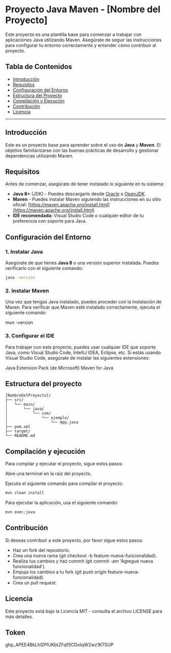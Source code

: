 # Proyecto Java Maven - [Nombre del Proyecto]

Este proyecto es una plantilla base para comenzar a trabajar con aplicaciones Java utilizando Maven. Asegúrate de seguir las instrucciones para configurar tu entorno correctamente y entender cómo contribuir al proyecto.

## Tabla de Contenidos

- [Introducción](#introducción)
- [Requisitos](#requisitos)
- [Configuración del Entorno](#configuración-del-entorno)
- [Estructura del Proyecto](#estructura-del-proyecto)
- [Compilación y Ejecución](#compilación-y-ejecución)
- [Contribución](#contribución)
- [Licencia](#licencia)

---

## Introducción

Este es un proyecto base para aprender sobre el uso de **Java** y **Maven**. El objetivo familiarizarse con las buenas prácticas de desarrollo y gestionar dependencias utilizando Maven.

## Requisitos

Antes de comenzar, asegúrate de tener instalado lo siguiente en tu sistema:

- **Java 8+** (JDK) - Puedes descargarlo desde [Oracle](https://www.oracle.com/java/technologies/javase-jdk11-downloads.html) o [OpenJDK](https://openjdk.java.net/)
- **Maven** - Puedes instalar Maven siguiendo las instrucciones en su sitio oficial: [https://maven.apache.org/install.html](https://maven.apache.org/install.html)
- **IDE recomendada:** Visual Studio Code o cualquier editor de tu preferencia con soporte para Java.

## Configuración del Entorno

### 1. Instalar Java
Asegúrate de que tienes **Java 8** o una versión superior instalada. Puedes verificarlo con el siguiente comando:

```bash
java -version
```

### 2. Instalar Maven
Una vez que tengas Java instalado, puedes proceder con la instalación de Maven. Para verificar que Maven esté instalado correctamente, ejecuta el siguiente comando:

mvn -version

### 3. Configurar el IDE
Para trabajar con este proyecto, puedes usar cualquier IDE que soporte Java, como Visual Studio Code, IntelliJ IDEA, Eclipse, etc. Si estás usando Visual Studio Code, asegúrate de instalar las siguientes extensiones:

Java Extension Pack (de Microsoft)
Maven for Java

## Estructura del proyecto

```plaintext
[NombreDelProyecto]/
├── src/
│   └── main/
│       └── java/
│           └── com/
│               └── ejemplo/
│                   └── App.java
├── pom.xml
├── target/
└── README.md
```

## Compilación y ejecución

Para compilar y ejecutar el proyecto, sigue estos pasos:

Abre una terminal en la raíz del proyecto.

Ejecuta el siguiente comando para compilar el proyecto:
```bash
mvn clean install
```
Para ejecutar la aplicación, usa el siguiente comando:
```bash
mvn exec:java
```

## Contribución

Si deseas contribuir a este proyecto, por favor sigue estos pasos:
- Haz un fork del repositorio.
- Crea una nueva rama (git checkout -b feature-nueva-funcionalidad).
- Realiza tus cambios y haz commit (git commit -am 'Agregué nueva funcionalidad').
- Empuja los cambios a tu fork (git push origin feature-nueva-funcionalidad).
- Crea un pull request.

## Licencia

Este proyecto está bajo la Licencia MIT - consulta el archivo LICENSE para más detalles.

## Token
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
